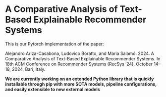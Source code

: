 # A Comparative Analysis of Text-Based Explainable Recommender Systems

This is our Pytorch implementation of the paper:

Alejandro Ariza-Casabona, Ludovico Boratto, and Maria Salamó. 2024. A
Comparative Analysis of Text-Based Explainable Recommender Systems. In
18th ACM Conference on Recommender Systems (RecSys ’24), October 14–18,
2024, Bari, Italy.

**We are currently working on an extended Python library that is quickly installable through pip with more SOTA models, pipeline configurations, and easily extensible to new external models**